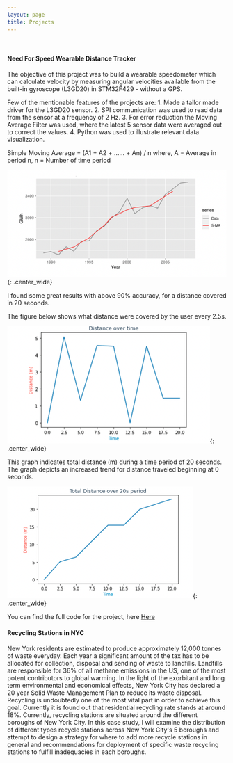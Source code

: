 ```yaml
---
layout: page
title: Projects
---
```


<br/>

#### Need For Speed Wearable Distance Tracker

<p> The objective of this project was to build a wearable speedometer which can calculate velocity by measuring angular velocities available
from the built-in gyroscope (L3GD20) in STM32F429 - without a GPS.</p>

Few of the mentionable features of the projects are: 1. Made a tailor made driver for the L3GD20 sensor. 2. SPI communication was used to read data from the sensor at a frequency of 2 Hz. 
3. For error reduction the Moving Average Filter was used, where the latest 5 sensor data were averaged out to correct the values.
4. Python was used to illustrate relevant data visualization.


Simple Moving Average = (A1 + A2 + …… + An) / n
where, A = Average in period n, n  = Number of time period

![Moving_Average](/assets/img/MovingAv.png){: .center_wide}

I found some great results with above 90% accuracy, for a distance covered in 20 seconds.

The figure below shows what distance were covered by the user every 2.5s.

![Step_Distance](/assets/img/RTES_StepDist.png){: .center_wide}

This graph indicates total distance (m) during a time period of 20 seconds. The graph depicts an increased trend for distance traveled beginning at 0 seconds.

![Final_Distance](/assets/img/RTES_20s.png){: .center_wide}

You can find the full code for the project, here [Here](https://github.com/srsyed2/RealTimeEmbeddedSystems)


#### Recycling Stations in NYC

New York residents are estimated to produce approximately 12,000 tonnes of waste everyday. Each year a significant amount of the tax has to be allocated for collection, disposal and sending of waste to landfills. Landfills are responsible for 36% of all methane emissions in the US, one of the most potent contributors to global warming. In the light of the exorbitant and long term environmental and economical effects, New York City has declared a 20 year Solid Waste Management Plan to reduce its waste disposal. Recycling is undoubtedly one of the most vital part in order to achieve this goal. Currently it is found out that residential recycling rate stands at around 18%. Currently, recycling stations are situated around the different boroughs of New York City. In this case study, I will examine the distribution of different types recycle stations across New York City's 5 boroughs and attempt to design a strategy for where to add more recycle stations in general and recommendations for deployment of specific waste recycling stations to fulfill inadequacies in each boroughs.



<!-- .png
![Drag System](../img/drag_system.png){: .center : width="80%" !important}
![Apogee Prediction](../img/apogee.png){: .center : width="40%"}
 -->



